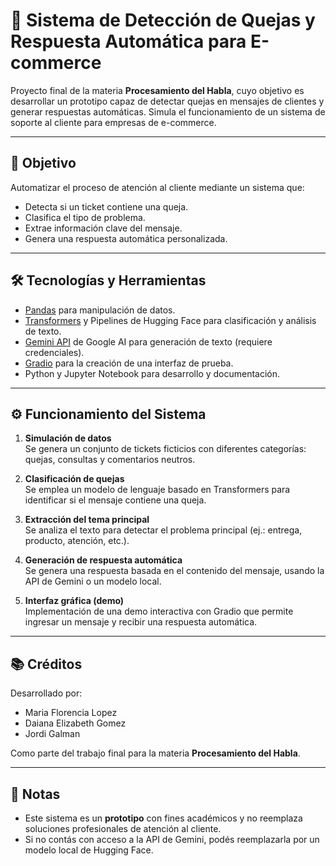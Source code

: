 # 🤖 Sistema de Detección de Quejas y Respuesta Automática para E-commerce

Proyecto final de la materia **Procesamiento del Habla**, cuyo objetivo es desarrollar un prototipo capaz de detectar quejas en mensajes de clientes y generar respuestas automáticas. Simula el funcionamiento de un sistema de soporte al cliente para empresas de e-commerce.

---

## 🎯 Objetivo

Automatizar el proceso de atención al cliente mediante un sistema que:

- Detecta si un ticket contiene una queja.
- Clasifica el tipo de problema.
- Extrae información clave del mensaje.
- Genera una respuesta automática personalizada.

---

## 🛠️ Tecnologías y Herramientas

- [Pandas](https://pandas.pydata.org/) para manipulación de datos.
- [Transformers](https://huggingface.co/transformers/) y Pipelines de Hugging Face para clasificación y análisis de texto.
- [Gemini API](https://ai.google.dev/) de Google AI para generación de texto (requiere credenciales).
- [Gradio](https://www.gradio.app/) para la creación de una interfaz de prueba.
- Python y Jupyter Notebook para desarrollo y documentación.

---

## ⚙️ Funcionamiento del Sistema

1. **Simulación de datos**  
   Se genera un conjunto de tickets ficticios con diferentes categorías: quejas, consultas y comentarios neutros.

2. **Clasificación de quejas**  
   Se emplea un modelo de lenguaje basado en Transformers para identificar si el mensaje contiene una queja.

3. **Extracción del tema principal**  
   Se analiza el texto para detectar el problema principal (ej.: entrega, producto, atención, etc.).

4. **Generación de respuesta automática**  
   Se genera una respuesta basada en el contenido del mensaje, usando la API de Gemini o un modelo local.

5. **Interfaz gráfica (demo)**  
   Implementación de una demo interactiva con Gradio que permite ingresar un mensaje y recibir una respuesta automática.

---

## 📚 Créditos

Desarrollado por:

- Maria Florencia Lopez  
- Daiana Elizabeth Gomez  
- Jordi Galman  

Como parte del trabajo final para la materia **Procesamiento del Habla**.

---

## 📌 Notas

- Este sistema es un **prototipo** con fines académicos y no reemplaza soluciones profesionales de atención al cliente.
- Si no contás con acceso a la API de Gemini, podés reemplazarla por un modelo local de Hugging Face.
